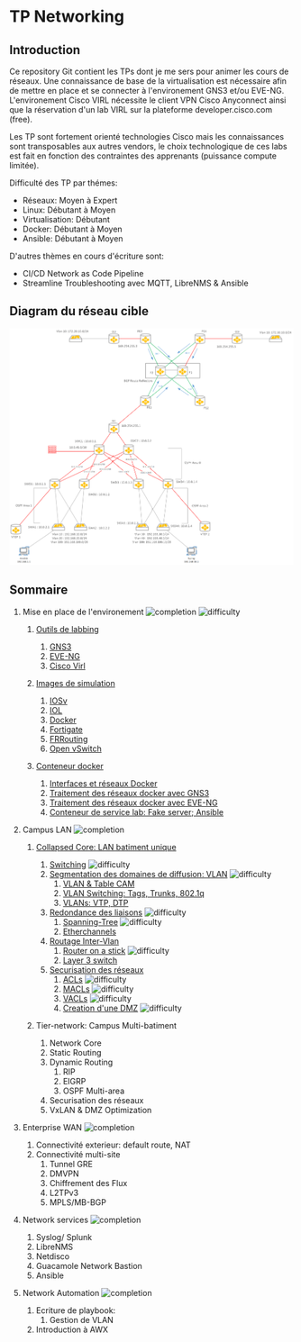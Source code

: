 # TP Networking

## Introduction

Ce repository Git contient les TPs dont je me sers pour animer les cours de réseaux. 
Une connaissance de base de la virtualisation est nécessaire afin de mettre en place et se connecter à l'environement
GNS3 et/ou EVE-NG. L'environement Cisco VIRL nécessite le client VPN Cisco Anyconnect ainsi que la réservation d'un lab VIRL
sur la plateforme developer.cisco.com (free).

Les TP sont fortement orienté technologies Cisco mais les connaissances sont transposables aux autres vendors, le choix
technologique de ces labs est fait en fonction des contraintes des apprenants (puissance compute limitée).

Difficulté des TP par thémes:
* Réseaux: Moyen à Expert
* Linux: Débutant à Moyen
* Virtualisation: Débutant
* Docker: Débutant à Moyen
* Ansible: Débutant à Moyen

D'autres thèmes en cours d'écriture sont:
* CI/CD Network as Code Pipeline
* Streamline Troubleshooting avec MQTT, LibreNMS & Ansible

## Diagram du réseau cible

![network-diagram](assets/final-network-diagram.png)

## Sommaire

1. Mise en place de l'environement ![completion](https://img.shields.io/badge/completion-50%25-orange) ![difficulty](https://img.shields.io/badge/difficulty-easy-success)
	1. [Outils de labbing](1.env_setup/labbing_tools.md)
		1. [GNS3](1.env_setup/labbing_tools.md#gns3)
		2. [EVE-NG](1.env_setup/labbing_tools.md#eve-ng)
		3. [Cisco Virl](1.env_setup/labbing_tools.md#cisco-virl)
		
	2. [Images de simulation](1.env_setup/device_images.md)
		1. [IOSv](1.env_setup/device_images.md#iosv)
		2. [IOL](1.env_setup/device_images.md#iol)
		3. [Docker](1.env_setup/device_images.md#conteneurs-docker)
		4. [Fortigate](1.env_setup/device_images.md#fortigate)
		5. [FRRouting](1.env_setup/device_images.md#frrouting)
		6. [Open vSwitch](1.env_setup/device_images.md#open-vswitch)
		
	3. [Conteneur docker](1.env_setup/docker_briefing.md)
		1. [Interfaces et réseaux Docker](1.env_setup/docker_briefing.md#interface-et-reseaux-docker)
		2. [Traitement des réseaux docker avec GNS3](1.env_setup/docker_briefing.md#traitement-des-reseaux-docker-avec-gns3)
		3. [Traitement des réseaux docker avec EVE-NG](1.env_setup/docker_briefing.md#traitement-des-reseaux-docker-avec-eve-ng)
		4. [Conteneur de service lab: Fake server; Ansible](1.env_setup/docker_briefing.md#conteneur-de-service-lab-fake-server-ansible)

2. Campus LAN ![completion](https://img.shields.io/badge/completion-0%25-red) 

	1. [Collapsed Core: LAN batiment unique](2.campus_lan/collapsed_core.md)
		1. [Switching](2.campus_lan/collapsed_core.md#switching) ![difficulty](https://img.shields.io/badge/difficulty-easy-success)
		2. [Segmentation des domaines de diffusion: VLAN](2.campus_lan/collapsed_core.md#vlans) ![difficulty](https://img.shields.io/badge/difficulty-easy-success)
			1. [VLAN & Table CAM](2.campus_lan/collapsed_core.md#vlans)
			2. [VLAN Switching: Tags, Trunks, 802.1q](2.campus_lan/collapsed_core.md#trunking)
			3. [VLANs: VTP, DTP](2.campus_lan/collapsed_core.md#vtp_dtp)
		3. [Redondance des liaisons](2.campus_lan/collapsed_core.md#redundancy) ![difficulty](https://img.shields.io/badge/difficulty-mild-important)
			1. [Spanning-Tree](2.campus_lan/collapsed_core.md#spanning-tree) ![difficulty](https://img.shields.io/badge/difficulty-hard-critical)
			2. [Etherchannels](2.campus_lan/collapsed_core.md#etherchannel) 
		4. [Routage Inter-Vlan](2.campus_lan/collapsed_core.md#inter-vlan-routing)
			1. [Router on a stick](2.campus_lan/collapsed_core.md#router-on-a-stick) ![difficulty](https://img.shields.io/badge/difficulty-mild-important)
			2. [Layer 3 switch](2.campus_lan/collapsed_core.md#l3-switching)
		5. [Securisation des réseaux](2.campus_lan/collapsed_core.md#vlan-security)
			1. [ACLs](2.campus_lan/collapsed_core.md#acl) ![difficulty](https://img.shields.io/badge/difficulty-mild-important)
			2. [MACLs](2.campus_lan/collapsed_core.md#macl) ![difficulty](https://img.shields.io/badge/difficulty-mild-important)
			3. [VACLs](2.campus_lan/collapsed_core.md#vacl) ![difficulty](https://img.shields.io/badge/difficulty-hard-critical)
			4. [Creation d'une DMZ](2.campus_lan/collapsed_core.md#dmz) ![difficulty](https://img.shields.io/badge/difficulty-hard-critical)

	2. Tier-network: Campus Multi-batiment
		1. Network Core
		3. Static Routing
		3. Dynamic Routing
			1. RIP
			2. EIGRP
			3. OSPF Multi-area
		4. Securisation des réseaux
		5. VxLAN & DMZ Optimization

3. Enterprise WAN ![completion](https://img.shields.io/badge/completion-0%25-red) 
	1. Connectivité exterieur: default route, NAT
	2. Connectivité multi-site
		1. Tunnel GRE
		2. DMVPN
		3. Chiffrement des Flux
		4. L2TPv3
		5. MPLS/MB-BGP

4. Network services ![completion](https://img.shields.io/badge/completion-0%25-red) 
	1. Syslog/ Splunk
	2. LibreNMS
	3. Netdisco
	4. Guacamole Network Bastion
	5. Ansible

5. Network Automation ![completion](https://img.shields.io/badge/completion-0%25-red) 
	1. Ecriture de playbook:
		1. Gestion de VLAN
	2. Introduction à AWX

